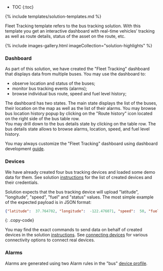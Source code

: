 
* TOC 
{:toc}

{% include templates/solution-templates.md %}

Fleet Tracking template refers to the bus tracking solution.
With this template you get an interactive dashboard with real-time vehicles’ tracking
as well as route details, status of the asset on the route, etc.

{% include images-gallery.html imageCollection="solution-highlights" %}

### Dashboard

As part of this solution, we have created the "Fleet Tracking" dashboard that displays data from multiple buses. You may use the dashboard to:

* observe location and status of the buses;
* monitor bus tracking events (alarms);
* browse individual bus route, speed and fuel level history;

The dashboard has two states. The main state displays the list of the buses, their location on the map as well as the list of their alarms.
You may browse bus location history popup by clicking on the "Route history" icon located on the right side of the bus table row.  
You may drill down to the bus details state by clicking on the table row. The bus details state allows to browse alarms, location, speed, and fuel level history.

You may always customize the "Fleet Tracking" dashboard using dashboard development [guide](/docs/{{docsPrefix}}user-guide/dashboards/).

### Devices

We have already created four bus tracking devices and loaded some demo data for them. 
See solution [instructions](/docs/{{docsPrefix}}solution-templates/overview/#install-solution-template) for the list of created devices and their credentials.

Solution expects that the bus tracking device will upload "latitude", "longitude", "speed", "fuel" and "status" values.
The most simple example of the expected payload is in JSON format:

```json
{"latitude":  37.764702, "longitude":  -122.476071, "speed":  50, "fuel":  5, "status": "On route"}
```
{: .copy-code}


You may find the exact commands to send data on behalf of created devices in the solution [instructions](/docs/{{docsPrefix}}solution-templates/overview/#install-solution-template).
See [connecting devices](/docs/{{docsPrefix}}getting-started-guides/connectivity/) for various connectivity options to connect real devices.

### Alarms

Alarms are generated using two Alarm rules in the "bus" [device profile](/docs/{{docsPrefix}}user-guide/device-profiles/).
